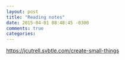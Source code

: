```yaml
---
layout: post
title: "Reading notes"
date: 2015-04-01 08:48:45 -0300
comments: true
categories: 
---
```

https://jcutrell.svbtle.com/create-small-things
